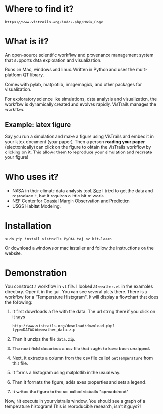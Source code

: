 # Where to find it?

    https://www.vistrails.org/index.php/Main_Page

# What is it?

An open-source scientific workflow and provenance management system that
supports data exploration and visualization.

Runs on Mac, windows and linux. Written in Python and uses the multi-platform QT library.

Comes with pylab, matplotlib, imagemagick, and other packages for visualization.

For exploratory science like simulations, data analysis and visualization, the
workflow is dynamically created and evolves rapidly. VisTrails manages the
workflow.

## Example: latex figure

Say you run a simulation and make a figure using VisTrails and embed it in your
latex document (your paper). Then a person **reading your paper**
(electronically) can click on the figure to obtain the VisTrails workflow by
clicking on it. This allows them to reproduce your simulation and recreate your
figure!

# Who uses it?

-   NASA in their climate data analysis tool.
[See](https://www.vistrails.org/images/Nasa.png)
    I tried to get the data and reproduce it, but it requires a little bit of work.
-   NSF Center for Coastal Margin Observation and Prediction
-   USGS Habitat Modeling.

# Installation

    sudo pip install vistrails PyQt4 tej scikit-learn

Or download a windows or mac installer and follow the instructions on the website. 

# Demonstration

You construct a workflow in `vt` file. I looked at `weather.vt` in the
examples directory. Open it in the gui. You can see several plots there. There
is a workflow for a "Temperature Histogram". It will display a flowchart that
does the following:

1.  It first downloads a file with the data. The url string there if you click
    on it says 

        http://www.vistrails.org/download/download.php?type=DATA&id=weather_data.zip

1.  Then it unzips the file `data.zip`.
1.  The next field describes a csv file that ought to have been unzipped. 
1.  Next, it extracts a column from the csv file called `GetTemperature` from this file.
1.  It forms a histogram using matplotlib in the usual way.
1.  Then it formats the figure, adds axes properties and sets a legend.
1.  It writes the figure to the so-called vistrails "spreadsheet"

Now, hit execute in your vistrails window. You should see a graph of a temperature histogram! This is
reproducible research, isn't it guys?!
